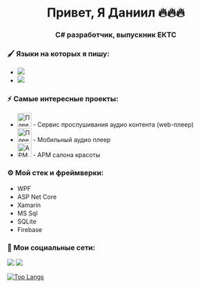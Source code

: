 <h1 align="center">Привет, Я Даниил 🔥🔥🔥</h1>
<h3 align="center">C# разработчик, выпускник ЕКТС</h3>

### 🖌️ Языки на которых я пишу:
<ul>
  <li>
    <div style="display: inline-block;">
      <img src="https://img.shields.io/badge/C%23-239120?style=for-the-badge&logo=C Sharp&logoColor=fff"/>
    </div>
  </li>
  <li>
    <div style="display: inline-block;">
      <img src="https://img.shields.io/badge/kotlin-%237F52FF.svg?style=for-the-badge&logo=kotlin&logoColor=white"/>
    </div>
  </li>
</ul>


### ⚡ Самые интересные проекты:
<ul>
  <li>
    <a href="https://github.com/psCommune/kursovoi_4kurs"><img src="https://github.com/blackcater/blackcater/raw/main/images/Hi.gif" height="32" alt="Плеер"></a> - Сервис прослушивания аудио контента (web-плеер)
  </li>
  <li>
    <a href="https://github.com/psCommune/kursovoi_v2"><img src="https://github.com/blackcater/blackcater/raw/main/images/Hi.gif" height="32" alt="Плеер"></a> - Мобильный аудио плеер
  </li>
  <li>
    <a href="https://github.com/psCommune/VelvetEyebrows"><img src="https://github.com/blackcater/blackcater/raw/main/images/Hi.gif" height="32" alt="АРМ"></a> - АРМ салона красоты
  </li>
</ul>

### ⚙️ Мой стек и фреймверки:
-  WPF  <img src="https://blogger.googleusercontent.com/img/b/R29vZ2xl/AVvXsEihTXrlDqM9PFfRBTfzhoq78nNZPkUQ-KMaxyhuThl61aNI9ZhcQbiW2OCKLo9HHnBsQz4QlLp7c3kBhrJU4sqDfu17gjEd2WBDREbNT2F6-YC7zBRazZzqysK9W68x1PcENtyvCtLZHVmUHYmv6RRCcEyaXeTtZ2xBx-2F78nBU_oW8arIkXUtReak9A/s200/wpf-xaml-curso-gratis-online.png" height="16"/>
-  ASP Net Core <img src="https://uploads-ssl.webflow.com/5eb90728dc345d1fe8bed774/62b93b442f00915f2a007514_image%206.png" height="16"/>
-  Xamarin  <img src="https://raw.githubusercontent.com/detain/svg-logos/780f25886640cef088af994181646db2f6b1a3f8/svg/xamarin.svg" height="16"/>
-  MS Sql <img src="https://www.svgrepo.com/show/303229/microsoft-sql-server-logo.svg" height="16"/>
-  SQLite <img src="https://geek-nose.com/wp-content/uploads/2015/04/SQLite370.svg_.png" height="16"/>
-  Firebase <img src="https://www.vectorlogo.zone/logos/firebase/firebase-icon.svg" height="16"/>

### 💬 Мои социальные сети:

<a href="https://vk.com/1sovet3" target="_blank"><img src="https://img.shields.io/badge/VK-0077FF?style=for-the-badge&logo=VK&logoColor=fff"/></a>
<a href="https://t.me/ps_Commune" target="_blank"><img src="https://img.shields.io/badge/Telegram-26A5E4?style=for-the-badge&logo=Telegram&logoColor=fff"/></a>

[![Top Langs](https://github-readme-stats.vercel.app/api/top-langs/?username=psCommune&layout=compact)](https://github.com/anuraghazra/github-readme-stats)

<!-- postman, figma, html, css -->

